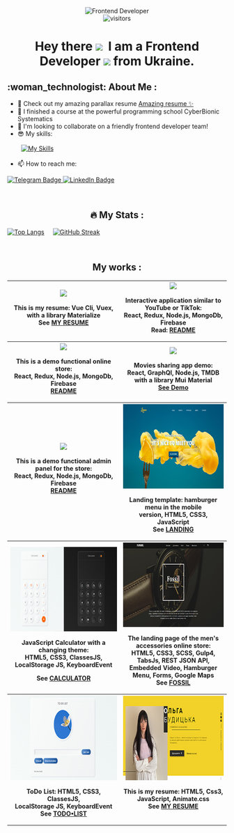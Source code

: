 <div id="badges" align="center">
<img src="https://media.giphy.com/media/11xBk5MoWjrYoE/giphy.gif" alt="Frontend Developer" width="200">
 <br>
  <img src="https://komarev.com/ghpvc/?username=olga-budickaja&style=flat-square&color=blue" alt="visitors"/>
</div>

<h1 align="center">  Hey there
  <img src="https://media.giphy.com/media/hvRJCLFzcasrR4ia7z/giphy.gif" width="30px"/>&nbsp;
  I am a Frontend Developer  <span><img src="https://media.giphy.com/media/WUlplcMpOCEmTGBtBW/giphy.gif" width="30"></span>  from Ukraine.</h1>
<h2>:woman_technologist: About Me :</h2>


- 🔮 Check out my amazing parallax resume <a href="https://olga-budickaja.github.io/resume-vue/" target="_blank" rel="noopener noreferrer">Amazing resume ✨</a>
- 🌱 I finished a course at the powerful programming school CyberBionic Systematics
- 🌟 I'm looking to collaborate on a friendly frontend developer team!
- 😎 My skills: <br/><br/> &nbsp; [![My Skills](https://skills.thijs.gg/icons?i=react,redux,ts,nestjs,nuxtjs,vue,nodejs,nextjs,graphql,mongodb,mysql,firebase,postman,gulp,heroku,netlify,jquery,materialui,figma,js,bootstrap,jquery,html,sass,css,github)](https://skills.thijs.gg)<br/><br/>
- 📫 How to reach me:  <span><a href="tg://resolve?domain=@olga27056">
 <a href="https://telegram.me/olga27056">
    <img src="https://img.shields.io/badge/Telegram-blue?style=for-the-badge&logo=telegram&logoColor=white" alt="Telegram Badge"/>
  </a>
    <a href="https://www.linkedin.com/in/olga-budickaja-a11871246/">
    <img src="https://img.shields.io/badge/LinkedIn-blue?style=for-the-badge&logo=linkedin&logoColor=white" alt="LinkedIn Badge"/>
  </a>
 
  </span><br>
     <h2 align="center">:fire: My Stats :</h2>
     
[![Top Langs](https://github-readme-stats.vercel.app/api/top-langs/?username=olga-budickaja&langs_count=8&hide=PHP)](https://github.com/anuraghazra/github-readme-stats)&nbsp;&nbsp;&nbsp;&nbsp;
[![GitHub Streak](https://streak-stats.demolab.com/?user=olga-budickaja&date_format=Mj[,Y])](https://git.io/streak-stats)
</div>



<br>
<h2 align="center">My works :</h2>  
  <table align="center">
      <tr>
               <th>
            <a href="https://olga-budickaja.github.io/resume-vue/" target="_blank">
                <img src="https://firebasestorage.googleapis.com/v0/b/shop-54f76.appspot.com/o/budytska_olga_frontend_developer.png?alt=media&token=38498ab4-9073-4729-a2ea-7df9a1257209" width="" height="194"/>
            </a>
            <p>This is my resume: Vue Cli, Vuex,<br> with a library Materialize <br/> See 
             <a href="https://github.com/olga-budickaja/resume-vue" target="_blank">MY RESUME</a>
                </p>
        </th>
        <th>
            <a href="https://boa-airtube.herokuapp.com/" target="_blank">
                <img src="https://firebasestorage.googleapis.com/v0/b/pattern-github.appspot.com/o/12.png?alt=media&token=6632c903-611c-4893-b91a-9bbbcdd6e1ec" width="" height="194"/>
            </a>
            <p>Interactive application similar to YouTube or TikTok:<br> React, Redux, Node.js, MongoDb, Firebase<br/>Read: 
             <a href="https://github.com/olga-budickaja/airtube" target="_blank">README</a>
         </p>
        </th>
    </tr>
     <tr>
        <th>
            <a href="https://boa-store.herokuapp.com/" target="_blank">
                <img src="https://firebasestorage.googleapis.com/v0/b/shop-54f76.appspot.com/o/my-store.png?alt=media&token=437b035a-1ba3-4985-89a1-41246d8cd994" width="" height="194"/>
            </a>
            <p>This is a demo functional online store:<br> React, Redux, Node.js, MongoDb, Firebase <br/>
             <a href="https://github.com/olga-budickaja/my-store-admin" target="_blank">README</a>
         </p>
        </th>
        <th>
            <a href="https://boa-movies.herokuapp.com/" target="_blank">
                <img src="https://firebasestorage.googleapis.com/v0/b/pattern-github.appspot.com/o/Screenshot_5.png?alt=media&token=c45183c4-578b-447c-b5d7-e5b7a6d7af63" width="" height="194"/>
            </a>
            <p>Movies sharing app demo: <br> React, GraphQl, Node.js, TMDB<br> with a library Mui Material <br/>
             <a href="https://boa-movies.herokuapp.com/" target="_blank">See Demo</a>
         </p>
        </th>
    </tr>
    <tr>
        <th>
            <a href="https://hilarious-crostata-06fe3b.netlify.app/" target="_blank">
                <img src="https://firebasestorage.googleapis.com/v0/b/shop-54f76.appspot.com/o/my-store-admin.png?alt=media&token=b9e3b4ee-a8ee-4ef3-9eaa-718e6af0e0ec" width="" height="194"/>
            </a>
            <p>This is a demo functional admin panel for the store:<br> React, Redux, Node.js, MongoDb, Firebase <br/>
             <a href="https://github.com/olga-budickaja/my-store-admin" target="_blank">README</a>
         </p>
        </th>
        <th>
            <a href="https://olga-budickaja.github.io/photo-studio/" target="_blank">
                <img src="https://raw.githubusercontent.com/olga-budickaja/posters/master/poster-2.jpg" width="" height="194"/>
            </a>
            <p>Landing template: hamburger menu in the mobile<br> version, HTML5, CSS3, JavaScript <br/> See 
             <a href="https://olga-budickaja.github.io/photo-studio/" target="_blank">LANDING</a></p>
        </th>
    </tr>
    <tr>
        <th>
            <a href="https://olga-budickaja.github.io/calculator/" target="_blank">
                <img src="https://raw.githubusercontent.com/olga-budickaja/posters/master/poster-1.jpg" width="" height="194"/>
            </a>
            <p>JavaScript Calculator with a changing theme:<br> HTML5, CSS3, ClassesJS, LocalStorage JS, KeyboardEvent</p> See 
             <a href="https://olga-budickaja.github.io/calculator/" target="_blank">CALCULATOR</a></p>
        </th>
        <th> 
            <a href="https://olga-budickaja.github.io/fossil/dist/" target="_blank">
                <img src="https://raw.githubusercontent.com/olga-budickaja/posters/master/poster-6.jpg" width="" height="194"/>
            </a>
            <p>The landing page of the men's accessories online store:<br> HTML5, CSS3, SCSS, Gulp4, TabsJs, REST JSON API,<br> Embedded Video, Hamburger Menu, Forms, Google Maps <br/> See 
             <a href="https://olga-budickaja.github.io/fossil/dist/" target="_blank">FOSSIL</a></p>
        </th>
    </tr>
    <tr>
        <th>
            <a href="https://olga-budickaja.github.io/todolist/" target="_blank">
                <img src="https://raw.githubusercontent.com/olga-budickaja/posters/master/poster-3.jpg" width="" height="194"/>
            </a>
            <p>ToDo List: HTML5, CSS3, ClassesJS,<br> LocalStorage JS, KeyboardEvent<br/> See 
             <a href="https://olga-budickaja.github.io/todolist/" target="_blank">TODO•LIST</a></p>
        </th>
        <th> 
            <a href="https://olga-budickaja.github.io/resume/" target="_blank">
                <img src="https://raw.githubusercontent.com/olga-budickaja/posters/master/poster-4.jpg" width="" height="194"/>
            </a>
            <p>This is my resume: HTML5, Css3,<br> JavaScript, Animate.css<br/> See 
             <a href="https://olga-budickaja.github.io/resume/" target="_blank">MY RESUME</a></p><br>
        </th>
    </tr>    
</table>







